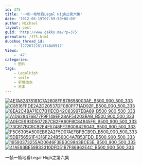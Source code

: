 ```yaml
---
id: 375
title: '一帧一帧地看Legal High之第六集'
date: '2012-08-19T07:59:59+08:00'
author: Michael
layout: post
guid: 'http://www.gakky.me/?p=375'
permalink: /375.html
duoshuo_thread_id:
    - '1272072281174049517'
Views:
    - '47'
categories:
    - 图片
tags:
    - LegalHigh
    - smile
    - 新垣结衣
    - 日本
---
```


[![4E7A82878181C7A2608FF878658003AE_B500_900_500_333](http://www.yui-aragaki.org/wp-content/uploads/img/4E7A82878181C7A2608FF878658003AE_B500_900_500_333.jpeg)](http://www.yui-aragaki.org/wp-content/uploads/img/4E7A82878181C7A2608FF878658003AE_B1280_1280_540_360.jpeg) [![C8516FFDE2A2D20537DF080FF71AD92F_B500_900_500_333](http://www.yui-aragaki.org/wp-content/uploads/img/C8516FFDE2A2D20537DF080FF71AD92F_B500_900_500_333.jpeg)](http://www.yui-aragaki.org/wp-content/uploads/img/C8516FFDE2A2D20537DF080FF71AD92F_B1280_1280_540_360.jpeg) [![8EA2C48A71EC7B11ECD42C83997EBA89_B500_900_500_333](http://www.yui-aragaki.org/wp-content/uploads/img/8EA2C48A71EC7B11ECD42C83997EBA89_B500_900_500_333.jpeg)](http://www.yui-aragaki.org/wp-content/uploads/img/8EA2C48A71EC7B11ECD42C83997EBA89_B1280_1280_540_360.jpeg) [![A1D628476B77F9F149EF28AF54203BAB_B500_900_500_333](http://www.yui-aragaki.org/wp-content/uploads/img/A1D628476B77F9F149EF28AF54203BAB_B500_900_500_333.jpeg)](http://www.yui-aragaki.org/wp-content/uploads/img/A1D628476B77F9F149EF28AF54203BAB_B1280_1280_540_360.jpeg) [![A0ECE993D507287CB2FA60FBC84845F6_B500_900_500_333](http://www.yui-aragaki.org/wp-content/uploads/img/A0ECE993D507287CB2FA60FBC84845F6_B500_900_500_333.jpeg)](http://www.yui-aragaki.org/wp-content/uploads/img/A0ECE993D507287CB2FA60FBC84845F6_B1280_1280_540_360.jpeg) [![73CB17BC9CB2E4E5748FE2B006429043_B500_900_500_333](http://www.yui-aragaki.org/wp-content/uploads/img/73CB17BC9CB2E4E5748FE2B006429043_B500_900_500_333.jpeg)](http://www.yui-aragaki.org/wp-content/uploads/img/73CB17BC9CB2E4E5748FE2B006429043_B1280_1280_540_360.jpeg) [![F5C6305A500EB62A2F5D07AEFBFBCB9D_B500_900_500_333](http://www.yui-aragaki.org/wp-content/uploads/img/F5C6305A500EB62A2F5D07AEFBFBCB9D_B500_900_500_333.jpeg)](http://www.yui-aragaki.org/wp-content/uploads/img/F5C6305A500EB62A2F5D07AEFBFBCB9D_B1280_1280_540_360.jpeg) [![5DB756561F4316F224B560C4A7B53FDD_B500_900_500_333](http://www.yui-aragaki.org/wp-content/uploads/img/5DB756561F4316F224B560C4A7B53FDD_B500_900_500_333.jpeg)](http://www.yui-aragaki.org/wp-content/uploads/img/5DB756561F4316F224B560C4A7B53FDD_B1280_1280_540_360.jpeg) [![19593373255AD0646F3E93C9843BCE3E_B500_900_500_333](http://www.yui-aragaki.org/wp-content/uploads/img/19593373255AD0646F3E93C9843BCE3E_B500_900_500_333.jpeg)](http://www.yui-aragaki.org/wp-content/uploads/img/19593373255AD0646F3E93C9843BCE3E_B1280_1280_540_360.jpeg) [![41AE93BE59B33310DFD51B7F86962E4C_B500_900_500_333](http://www.yui-aragaki.org/wp-content/uploads/img/41AE93BE59B33310DFD51B7F86962E4C_B500_900_500_333.jpeg)](http://www.yui-aragaki.org/wp-content/uploads/img/41AE93BE59B33310DFD51B7F86962E4C_B1280_1280_540_360.jpeg)

一帧一帧地看Legal High之第六集